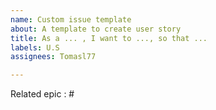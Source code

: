 ```yaml
---
name: Custom issue template
about: A template to create user story
title: As a ... , I want to ..., so that ...
labels: U.S
assignees: Tomasl77

---
```


Related epic : #

